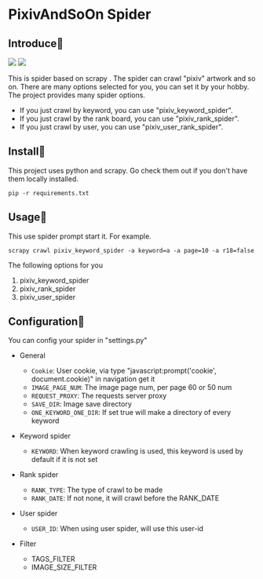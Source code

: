 # PixivAndSoOn Spider
## Introduce:green_book:
![](https://img.shields.io/badge/environment-python-green)
![](https://img.shields.io/badge/package-scrapy-blue)

This is spider based on scrapy . The spider can crawl "pixiv" artwork and so on. There are many options selected for you, you can set it by your hobby. The project provides many spider options.  
- If you just crawl by keyword, you can use "pixiv_keyword_spider".  
- If you just crawl by the rank board, you can use "pixiv_rank_spider".  
- If you just crawl by user, you can use "pixiv_user_rank_spider". 

## Install:blue_book:
This project uses python and scrapy. Go check them out if you don't have them locally installed. 

`pip -r requirements.txt`

## Usage:notebook:
This use spider prompt start it. For example.

`scrapy crawl pixiv_keyword_spider -a keyword=a -a page=10 -a r18=false`

The following options for you 

1. pixiv_keyword_spider
2. pixiv_rank_spider
3. pixiv_user_spider

## Configuration:orange_book:
You can config your spider in "settings.py"

- General
  - `Cookie`: User cookie, via type "javascript:prompt('cookie', document.cookie)" in navigation get it
  - `IMAGE_PAGE_NUM`: The image page num, per page 60 or 50 num
  - `REQUEST_PROXY`: The requests server proxy
  - `SAVE_DIR`: Image save directory
  - `ONE_KEYWORD_ONE_DIR`: If set true will make a directory of every keyword

- Keyword spider
  - `KEYWORD`: When keyword crawling is used, this keyword is used by default if it is not set

- Rank spider
  - `RANK_TYPE`: The type of crawl to be made
  - `RANK_DATE`: If not none, it will crawl before the RANK_DATE

- User spider
  - `USER_ID`: When using user spider, will use this user-id

- Filter
  - TAGS_FILTER
  - IMAGE_SIZE_FILTER
